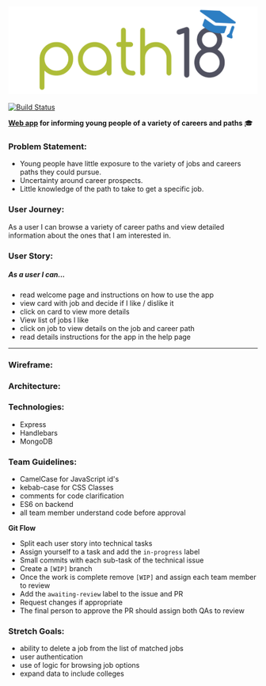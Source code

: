 ![Path18 logo](logo.png)

[![Build Status](https://travis-ci.org/facn2/Path18.svg?branch=master)](https://travis-ci.org/facn2/Path18)

**[Web app](https://path18.herokuapp.com/) for informing young people of a variety of careers and paths** :mortar_board:

### Problem Statement:
* Young people have little exposure to the variety of jobs and careers paths they could pursue.
* Uncertainty around career prospects.
* Little knowledge of the path to take to get a specific job.

### User Journey:
As a user I can browse a variety of career paths and view detailed information about the ones that I am interested in.

### User Story:
##### As a user I can...
* read welcome page and instructions on how to use the app
* view card with job and decide if I like / dislike it
* click on card to view more details
* View list of jobs I like
* click on job to view details on the job and career path
* read details instructions for the app in the help page

---

### Wireframe:

### Architecture:

### Technologies:
* Express
* Handlebars
* MongoDB

### Team Guidelines:

* CamelCase for JavaScript id's
* kebab-case for CSS Classes
* comments for code clarification
* ES6 on backend
* all team member understand code before approval

**Git Flow**
* Split each user story into technical tasks
* Assign yourself to a task and add the `in-progress` label
* Small commits with each sub-task of the technical issue
* Create a `[WIP]` branch
* Once the work is complete remove `[WIP]` and assign each team member to review
* Add the `awaiting-review` label to the issue and PR
* Request changes if appropriate
* The final person to approve the PR should assign both QAs to review

### Stretch Goals:
* ability to delete a job from the list of matched jobs
* user authentication
* use of logic for browsing job options
* expand data to include colleges
